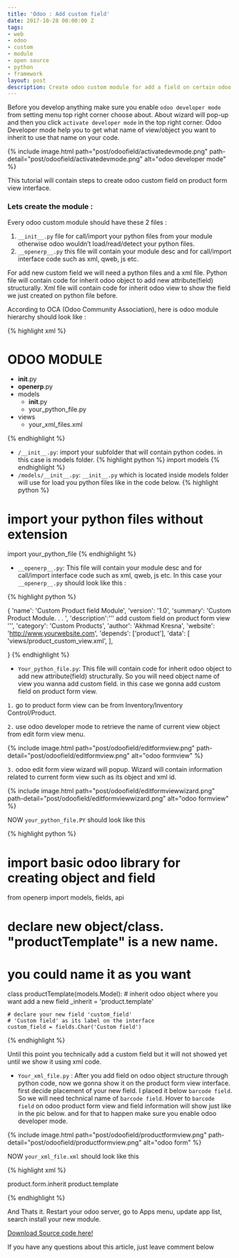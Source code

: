 ```yaml
---
title: 'Odoo : Add custom field'
date: 2017-10-28 00:00:00 Z
tags:
- web
- odoo
- custom
- module
- open source
- python
- framework
layout: post
description: Create odoo custom module for add a field on certain odoo backend interface.
---
```


Before you develop anything make sure you enable `odoo developer mode` from setting menu top right corner choose about. About wizard will pop-up and then you click `activate developer mode` in the top right corner. Odoo Developer mode help you to get what name of view/object you want to inherit to use that name on your code.

{% include image.html path="post/odoofield/activatedevmode.png" path-detail="post/odoofield/activatedevmode.png" alt="odoo developer mode" %}

This tutorial will contain steps to create odoo custom field on product form view interface.

### Lets create the module :

Every odoo custom module should have these 2 files : 
1. `__init__.py` file for call/import your python files from your module otherwise odoo wouldn’t load/read/detect your python files. 
2. `__openerp__.py` this file will contain your module desc and for call/import interface code such as xml, qweb, js etc. 

For add new custom field we will need a python files and a xml file. Python file will contain code for inherit odoo object to add new attribute(field) structurally. Xml file will contain code for inherit odoo view to show the field we just created on python file before.

According to OCA (Odoo Community Association), here is odoo module hierarchy should look like :


{% highlight xml %}

# ODOO MODULE
- __init__.py
- __openerp__.py  
- models
  - __init__.py
  - your_python_file.py
- views
  - your_xml_files.xml

{% endhighlight %}


* `/__init__.py`: import your subfolder that will contain python codes. in this case is models folder.
{% highlight python %}
import models
{% endhighlight %}
* `/models/__init__.py`: `__init__.py` which is located inside models folder will use for load you python files like in the code below.
{% highlight python %}
# import your python files without extension
import your_python_file
{% endhighlight %}

* `__openerp__.py`: This file will contain your module desc and for call/import interface code such as xml, qweb, js etc. In this case your `__openerp__.py` should look like this :

{% highlight python %}

{
    'name': 'Custom Product field Module',
    'version': '1.0',
    'summary': 'Custom Product Module. . . ',
    'description':'''
        add custom field on product form view
    ''',
    'category': 'Custom Products',
    'author': 'Akhmad Kresna',
    'website': 'http://www.yourwebsite.com',
    'depends': ['product'],
    'data': [
      'views/product_custom_view.xml',
    ],

}
{% endhighlight %}
* `Your_python_file.py`: This file will contain code for inherit odoo object to add new attribute(field) structurally. So you will need object name of view you wanna add custom field. in this case we gonna add custom field on product form view.

`1.` go to product form view can be from Inventory/Inventory Control/Product.

`2.` use odoo developer mode to retrieve the name of current view object from edit form view menu.
    
{% include image.html path="post/odoofield/editformview.png" path-detail="post/odoofield/editformview.png" alt="odoo formview" %}

`3.` odoo edit form view wizard will popup. Wizard will contain information related to current form view such as its object and xml id.

{% include image.html path="post/odoofield/editformviewwizard.png" path-detail="post/odoofield/editformviewwizard.png" alt="odoo formview" %}

NOW `your_python_file.PY` should look like this

{% highlight python %}
# import basic odoo library for creating object and field
from openerp import models, fields, api

# declare new object/class. "productTemplate" is a new name.
# you could name it as you want
class productTemplate(models.Model):
	# inherit odoo object where you want add a new field
    _inherit = 'product.template'

    # declare your new field 'custom_field'
    # 'Custom field' as its label on the interface
    custom_field = fields.Char('Custom field')
    
{% endhighlight %}

Until this point you technically add a custom field but it will not showed yet until we show it using xml code.

* `Your_xml_file.py` : After you add field on odoo object structure through python code, now we gonna show it on the product form view interface. first decide placement of your new field. I placed it below `barcode field`. So we will need technical name of `barcode field`. Hover to `barcode field` on odoo product form view and field information will show just like in the pic below. and for that to happen make sure you enable odoo developer mode.

{% include image.html path="post/odoofield/productformview.png" path-detail="post/odoofield/productformview.png" alt="odoo form" %}

NOW `your_xml_file.xml` should look like this

{% highlight xml %}
<?xml version="1.0" encoding="utf-8"?>
<openerp>
    <data>
    	<!-- new id name for your new xml record with ir.ui.view model -->
      <record id="view_product_form" model="ir.ui.view">
      	<!-- new name for your new view record -->
		<field name="name">product.form.inherit</field>
		<!-- object of the view -->
		<field name="model">product.template</field>
		<!-- inherit id is view name you want to inherit. we can get it from edit form view wizard like i showed above -->
		<field name="inherit_id" ref="product.product_template_only_form_view" />
		<field name="arch" type="xml">
		<!-- place your new custom after 'barcode' field -->
		  <field name="barcode" position="after">
            <field name="custom_field"/>
          </field>
        </field>
      </record>
    </data>
</openerp>
    
{% endhighlight %}

And Thats it. Restart your odoo server, go to Apps menu, update app list, search install your new module.

<a href="https://github.com/akhmadkresna/odoo-custom-modules/tree/master/add_field">Download Source code here!</a>

If you have any questions about this article, just leave comment below
